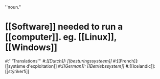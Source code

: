 ''noun.''

# [[Software]] needed to run a [[computer]]. eg. [[Linux]], [[Windows]]
#:'''Translations'''
#:*[[Dutch]]: [[besturingssysteem]]
#:*[[French]]: [[système d'exploitation]]
#:*[[German]]: [[Betriebssystem]]
#:*[[Icelandic]]: [[stýrikerfi]]